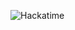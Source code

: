 ![Hackatime](https://github-readme-stats.hackclub.dev/api/wakatime?username=271&api_domain=hackatime.hackclub.com&&custom_title=Joel's+Stats&layout=compact&cache_seconds=0&langs_count=8&theme=discord_old_blurple)
